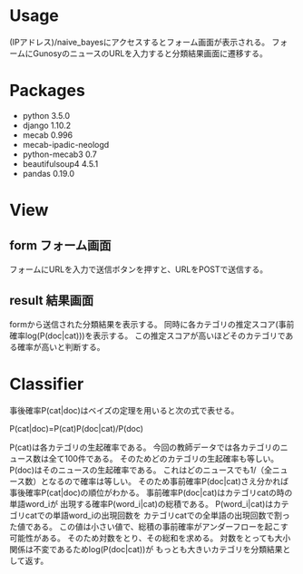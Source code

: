 # Usage

(IPアドレス)/naive\_bayesにアクセスするとフォーム画面が表示される。
フォームにGunosyのニュースのURLを入力すると分類結果画面に遷移する。

# Packages

+ python 3.5.0
+ django 1.10.2
+ mecab 0.996
+ mecab-ipadic-neologd
+ python-mecab3 0.7
+ beautifulsoup4 4.5.1
+ pandas 0.19.0

# View

## form フォーム画面
フォームにURLを入力で送信ボタンを押すと、URLをPOSTで送信する。
## result 結果画面
formから送信された分類結果を表示する。
同時に各カテゴリの推定スコア(事前確率log(P(doc|cat)))を表示する。
この推定スコアが高いほどそのカテゴリである確率が高いと判断する。

# Classifier

事後確率P(cat|doc)はベイズの定理を用いると次の式で表せる。

P(cat|doc)=P(cat)P(doc|cat)/P(doc)

P(cat)は各カテゴリの生起確率である。
今回の教師データでは各カテゴリのニュース数は全て100件である。
そのためどのカテゴリの生起確率も等しい。
P(doc)はそのニュースの生起確率である。
これはどのニュースでも1/（全ニュース数）となるので確率は等しい。
そのため事前確率P(doc|cat)さえ分かれば事後確率P(cat|doc)の順位がわかる。
事前確率P(doc|cat)はカテゴリcatの時の単語word\_iが
出現する確率P(word\_i|cat)の総積である。
P(word\_i|cat)はカテゴリcatでの単語word\_iの出現回数を
カテゴリcatでの全単語の出現回数で割った値である。
この値は小さい値で、総積の事前確率がアンダーフローを起こす可能性がある。
そのため対数をとり、その総和を求める。
対数をとっても大小関係は不変であるためlog(P(doc|cat))が
もっとも大きいカテゴリを分類結果として返す。
